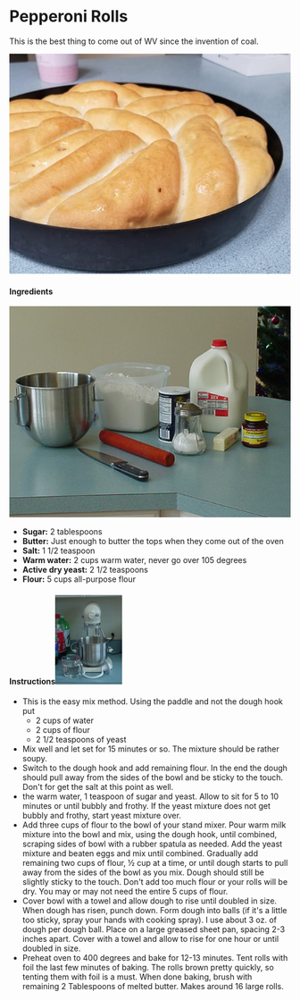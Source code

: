 # Pepperoni Rolls

This is the best thing to come out of WV since the invention of coal.

![image-20211123113833588](images/image-20211123113833588.png)

#### Ingredients

<img src="images/STUFF.JPG" alt="STUFF" style="zoom:80%;" />

- **Sugar:** 2 tablespoons
- **Butter:**  Just enough to butter the tops when they come out of the oven
- **Salt:** 1 1/2 teaspoon
- **Warm water:** 2 cups warm water, never go over 105 degrees 
- **Active dry yeast:** 2 1/2 teaspoons
- **Flour:** 5 cups all-purpose flour



#### Instructions<img src="images/MIXER.JPG" alt="MIXER" style="zoom:25%;" />

- This is the easy mix method.  Using the paddle and not the dough hook put 
  - 2 cups of water
  - 2 cups of flour 
  - 2 1/2 teaspoons of yeast
- Mix well and let set for 15 minutes or so.  The mixture should be rather soupy. 
- Switch to the dough hook and add remaining flour.  In the end the dough should pull away from the sides of the bowl and be sticky to the touch.   Don't for get the salt at this point as well.  
- the warm water, 1 teaspoon of sugar and yeast. Allow to sit for 5 to 10 minutes or until bubbly and frothy. If the yeast mixture does not get bubbly and frothy, start yeast mixture over.
- Add three cups of flour to the bowl of your stand mixer. Pour warm milk mixture into the bowl and mix, using the dough hook, until combined, scraping sides of bowl with a rubber spatula as needed. Add the yeast mixture and beaten eggs and mix until combined. Gradually add remaining two cups of flour, ½ cup at a time, or until dough starts to pull away from the sides of the bowl as you mix. Dough should still be slightly sticky to the touch. Don't add too much flour or your rolls will be dry. You may or may not need the entire 5 cups of flour.
- Cover bowl with a towel and allow dough to rise until doubled in size. When dough has risen, punch down. Form dough into balls (if it's a little too sticky, spray your hands with cooking spray). I use about 3 oz. of dough per dough ball. Place on a large greased sheet pan, spacing 2-3 inches apart. Cover with a towel and allow to rise for one hour or until doubled in size.
- Preheat oven to 400 degrees and bake for 12-13 minutes. Tent rolls with foil the last few minutes of baking. The rolls brown pretty quickly, so tenting them with foil is a must. When done baking, brush with remaining 2 Tablespoons of melted butter. Makes around 16 large rolls.

